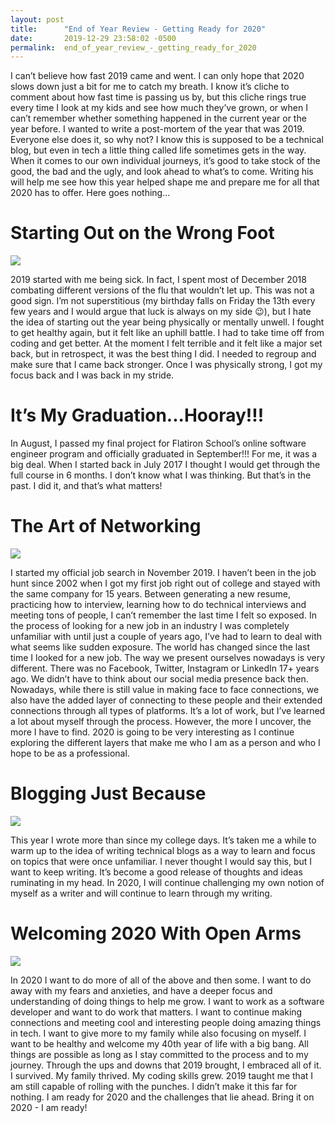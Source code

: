 ```yaml
---
layout: post
title:      "End of Year Review - Getting Ready for 2020"
date:       2019-12-29 23:58:02 -0500
permalink:  end_of_year_review_-_getting_ready_for_2020
---
```



I can’t believe how fast 2019 came and went.  I can only hope that 2020 slows down just a bit for me to catch my breath.  I know it’s cliche to comment about how fast time is passing us by, but this cliche rings true every time I look at my kids and see how much they’ve grown, or when I can’t remember whether something happened in the current year or the year before.  I wanted to write a post-mortem of the year that was 2019.  Everyone else does it, so why not?  I know this is supposed to be a technical blog, but even in tech a little thing called life sometimes gets in the way.  When it comes to our own individual journeys, it’s good to take stock of the good, the bad and the ugly, and look ahead to what’s to come.  Writing his will help me see how this year helped shape me and prepare me for all that 2020 has to offer.  Here goes nothing…


# Starting Out on the Wrong Foot

![](https://i.imgur.com/jNsMuQC.jpg)

2019 started with me being sick.  In fact, I spent most of December 2018 combating different versions of the flu that wouldn’t let up.  This was not a good sign.  I’m not superstitious (my birthday falls on Friday the 13th every few years and I would argue that luck is always on my side 😉), but I hate the idea of starting out the year being physically or mentally unwell.  I fought to get healthy again, but it felt like an uphill battle.  I had to take time off from coding and get better.  At the moment I felt terrible and it felt like a major set back, but in retrospect, it was the best thing I did.  I needed to regroup and make sure that I came back stronger.  Once I was physically strong, I got my focus back and I was back in my stride.

# It’s My Graduation...Hooray!!!

In August, I passed my final project for Flatiron School’s online software engineer program and officially graduated in September!!!  For me, it was a big deal.  When I started back in July 2017 I thought I would get through the full course in 6 months.  I don’t know what I was thinking.  But that’s in the past.  I did it, and that’s what matters!

# The Art of Networking

![](https://i.imgur.com/RX4BeOj.jpg)

I started my official job search in November 2019.  I haven’t been in the job hunt since 2002 when I got my first job right out of college and stayed with the same company for 15 years.  Between generating a new resume, practicing how to interview, learning how to do technical interviews and meeting tons of people, I can’t remember the last time I felt so exposed.  In the process of looking for a new job in an industry I was completely unfamiliar with until just a couple of years ago, I've had to learn to deal with what seems like sudden exposure.  The world has changed since the last time I looked for a new job.  The way we present ourselves nowadays is very different.  There was no Facebook, Twitter, Instagram or LinkedIn 17+ years ago.  We didn’t have to think about our social media presence back then.  Nowadays, while there is still value in making face to face connections, we also have the added layer of connecting to these people and their extended connections through all types of platforms.  It’s a lot of work, but I’ve learned a lot about myself through the process.  However, the more I uncover, the more I have to find.  2020 is going to be very interesting as I continue exploring the different layers that make me who I am as a person and who I hope to be as a professional.

# Blogging Just Because
![](https://i.imgur.com/T28gW98.png)

This year I wrote more than since my college days.  It’s taken me a while to warm up to the idea of writing technical blogs as a way to learn and focus on topics that were once unfamiliar.  I never thought I would say this, but I want to keep writing.  It’s become a good release of thoughts and ideas ruminating in my head.  In 2020, I will continue challenging my own notion of myself as a writer and will continue to learn through my writing.

#  Welcoming 2020 With Open Arms
![](https://i.imgur.com/9Dfpacf.gif)

In 2020 I want to do more of all of the above and then some.  I want to do away with my fears and anxieties, and have a deeper focus and understanding of doing things to help me grow.  I want to work as a software developer and want to do work that matters.  I want to continue making connections and meeting cool and interesting people doing amazing things in tech.  I want to give more to my family while also focusing on myself.  I want to be healthy and welcome my 40th year of life with a big bang.  All things are possible as long as I stay committed to the process and to my journey.  Through the ups and downs that 2019 brought, I embraced all of it.  I survived.  My family thrived.  My coding skills grew.  2019 taught me that I am still capable of rolling with the punches.  I didn’t make it this far for nothing. I am ready for 2020 and the challenges that lie ahead.  Bring it on 2020 - I am ready!

